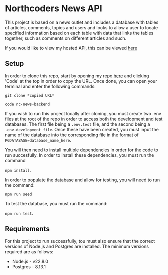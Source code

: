 # Northcoders News API

This project is based on a news outlet and includes a database with tables of articles, comments, topics and users and looks to allow a user to locate specified information based on each table with data that links the tables together, such as comments on different articles and such.

If you would like to view my hosted API, this can be viewed [here](https://my-nc-news-yn9b.onrender.com/api)

## Setup

In order to clone this repo, start by opening my repo [here](https://github.com/xsaynt/nc-news-backend) and clicking 'Code' at the top in order to copy the URL. Once done, you can open your terminal and enter the following commands:

`git clone *copied URL*`

`code nc-news-backend`

If you wish to run this project locally after cloning, you must create two .env files at the root of the repo in order to access both the development and test databases. The first file being a `.env.test` file, and the second being a `.env.development file`. Once these have been created, you must input the name of the database into the corresponding file in the format of `PGDATABASE=database_name_here`.

You will then need to install multiple dependencies in order for the code to run succesfully. In order to install these dependencies, you must run the command

`npm install`.

In order to populate the database and allow for testing, you will need to run the command:

`npm run seed`

To test the database, you must run the command:

`npm run test`.

## Requirements

For this project to run successfully, tou must also ensure that the correct versions of Node.js and Postgres are installed. The minimum versions required are as follows:

- Node.js - v22.8.0
- Postgres - 8.13.1
